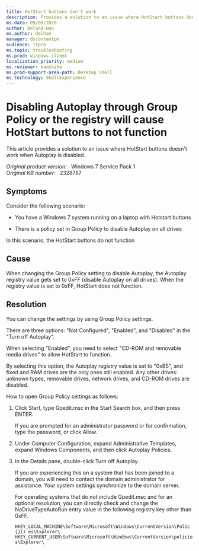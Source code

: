 ```yaml
---
title: HotStart buttons don't work
description: Provides a solution to an issue where HotStart buttons doesn't work when Autoplay is disabled.
ms.data: 09/08/2020
author: Deland-Han
ms.author: delhan
manager: dscontentpm
audience: itpro
ms.topic: troubleshooting
ms.prod: windows-client
localization_priority: medium
ms.reviewer: kaushika
ms.prod-support-area-path: Desktop Shell
ms.technology: ShellExperience
---
```

# Disabling Autoplay through Group Policy or the registry will cause HotStart buttons to not function

This article provides a solution to an issue where HotStart buttons doesn't work when Autoplay is disabled.

_Original product version:_ &nbsp; Windows 7 Service Pack 1  
_Original KB number:_ &nbsp; 2328787

## Symptoms

Consider the following scenario:

- You have a Windows 7 system running on a laptop with Hotstart buttons

- There is a policy set in Group Policy to disable Autoplay on all drives

In this scenario, the HotStart buttons do not function

## Cause

When changing the Group Policy setting to disable Autoplay, the Autoplay registry value gets set to 0xFF (disable Autoplay on all drives). When the registry value is set to 0xFF, HotStart does not function.

## Resolution

You can change the settings by using Group Policy settings.

There are three options: "Not Configured", "Enabled", and "Disabled" in the "Turn off Autoplay".

When selecting "Enabled", you need to select "CD-ROM and removable media drives" to allow HotStart to function.

By selecting this option, the Autoplay registry value is set to "0xB5", and fixed and RAM drives are the only ones still enabled. Any other drives: unknown types, removable drives, network drives, and CD-ROM drives are disabled.

How to open Group Policy settings as follows:

1. Click Start, type Gpedit.msc in the Start Search box, and then press ENTER.

    If you are prompted for an administrator password or for confirmation, type the password, or click Allow.

2. Under Computer Configuration, expand Administrative Templates, expand Windows Components, and then click Autoplay Policies.

3. In the Details pane, double-click Turn off Autoplay.

    If you are experiencing this on a system that has been joined to a domain, you will need to contact the domain administrator for assistance. Your system settings synchronize to the domain server.  

    For operating systems that do not include Gpedit.msc and for an optional resolution, you can directly check and change the NoDriveTypeAutoRun entry value in the following registry key other than 0xFF.

    `HKEY_LOCAL_MACHINE\Software\Microsoft\Windows\CurrentVersion\Polic []() es\Explorer\
    HKEY_CURRENT_USER\Software\Microsoft\Windows\CurrentVersion\policies\Explorer\`

